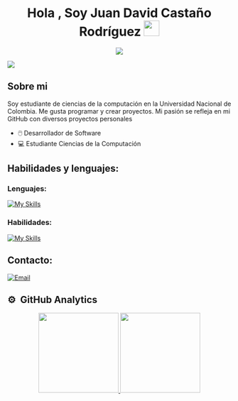 <h1 align="center"><b>Hola , Soy Juan David Castaño Rodríguez </b><img src="https://media.giphy.com/media/hvRJCLFzcasrR4ia7z/giphy.gif" width="35"></h1>
<!--  -->

<p align="center">
  <a href="https://github.com/DenverCoder1/readme-typing-svg"><img src="https://readme-typing-svg.herokuapp.com?font=Time+New+Roman&color=cyan&size=25&center=true&vCenter=true&width=600&height=100&lines=Student+Computer+Science+..&hearts;++;Programador+de+Python+Java+y+C#;Me+gustan+las+matemáticas;Y+crear+proyectos+open+source."></a>
</p>

<img src="https://ibb.co/QYmZnRM">


## **Sobre mi**

Soy estudiante de ciencias de la computación en la Universidad Nacional de Colombia. Me gusta programar y crear proyectos. Mi pasión se refleja en mi GitHub con diversos proyectos personales 

- 🖱️ Desarrollador de Software 
- 💻 Estudiante Ciencias de la Computación
  
## Habilidades y lenguajes:

### Lenguajes:
[![My Skills](https://skillicons.dev/icons?i=py,cs,java&perline=4)](https://skillicons.dev)

### Habilidades:
[![My Skills](https://skillicons.dev/icons?i=angular,django&perline=9)](https://skillicons.dev)


## Contacto:
<a href="mailto:judcastanoro@gmail.com"><img alt="Email" src="https://img.shields.io/badge/Email-judcastanoro@gmail.com@gmail.com.com-blue?style=flat-square&logo=gmail"></a>

## ⚙️ &nbsp;GitHub Analytics

<p align="center">
  <a href="https://github.com/johannsrv">
    <img height="180em" src="https://github-readme-stats-eight-theta.vercel.app/api?username=judcastanoro&show_icons=true&theme=algolia&include_all_commits=true&count_private=true"/>
    <img height="180em" src="https://github-readme-stats-eight-theta.vercel.app/api/top-langs/?username=judcastanoro&layout=compact&langs_count=8&theme=algolia"/>
  </a>
</p>
